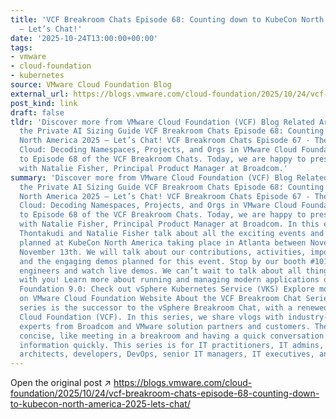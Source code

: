 ```yaml
---
title: 'VCF Breakroom Chats Episode 68: Counting down to KubeCon North America 2025
  – Let’s Chat!'
date: '2025-10-24T13:00:00+00:00'
tags:
- vmware
- cloud-foundation
- kubernetes
source: VMware Cloud Foundation Blog
external_url: https://blogs.vmware.com/cloud-foundation/2025/10/24/vcf-breakroom-chats-episode-68-counting-down-to-kubecon-north-america-2025-lets-chat/
post_kind: link
draft: false
tldr: 'Discover more from VMware Cloud Foundation (VCF) Blog Related Articles Introducing
  the Private AI Sizing Guide VCF Breakroom Chats Episode 68: Counting down to KubeCon
  North America 2025 – Let’s Chat! VCF Breakroom Chats Episode 67 - The Language of
  Cloud: Decoding Namespaces, Projects, and Orgs in VMware Cloud Foundation Welcome
  to Episode 68 of the VCF Breakroom Chats. Today, we are happy to present this video
  with Natalie Fisher, Principal Product Manager at Broadcom.'
summary: 'Discover more from VMware Cloud Foundation (VCF) Blog Related Articles Introducing
  the Private AI Sizing Guide VCF Breakroom Chats Episode 68: Counting down to KubeCon
  North America 2025 – Let’s Chat! VCF Breakroom Chats Episode 67 - The Language of
  Cloud: Decoding Namespaces, Projects, and Orgs in VMware Cloud Foundation Welcome
  to Episode 68 of the VCF Breakroom Chats. Today, we are happy to present this video
  with Natalie Fisher, Principal Product Manager at Broadcom. In this episode, Jay
  Thontakudi and Natalie Fisher talk about all the exciting events and activities
  planned at KubeCon North America taking place in Atlanta between November 10th through
  November 13th. We will talk about our contributions, activities, important sessions,
  and the engaging demos planned for this event. Stop by our booth #1010 to meet our
  engineers and watch live demos. We can’t wait to talk about all things Kubernetes
  with you! Learn more about running and managing modern applications on VMware Cloud
  Foundation 9.0: Check out vSphere Kubernetes Service (VKS) Explore more resource
  on VMware Cloud Foundation Website About the VCF Breakroom Chat Series This webinar
  series is the successor to the vSphere Breakroom Chat, with a renewed focus on VMware
  Cloud Foundation (VCF). ​In this series, we share vlogs with industry-recognized
  experts from Broadcom and VMware solution partners and customers. These vlogs are
  concise, like meeting in a breakroom and having a quick conversation to get great
  information quickly. This series is for IT practitioners, IT admins, cloud and platform
  architects, developers, DevOps, senior IT managers, IT executives, and AI/ML professionals.'
---
```

Open the original post ↗ https://blogs.vmware.com/cloud-foundation/2025/10/24/vcf-breakroom-chats-episode-68-counting-down-to-kubecon-north-america-2025-lets-chat/
